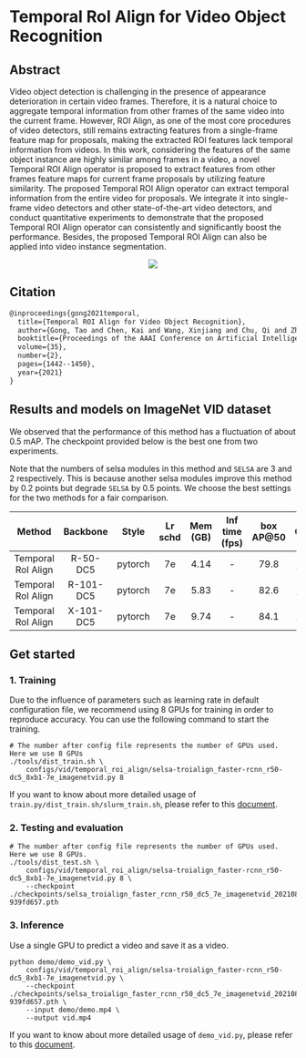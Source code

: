 # Temporal RoI Align for Video Object Recognition

## Abstract

<!-- [ABSTRACT] -->

Video object detection is challenging in the presence of appearance deterioration in certain video frames. Therefore, it is a natural choice to aggregate temporal information from other frames of the same video into the current frame. However, ROI Align, as one of the most core procedures of video detectors, still remains extracting features from a single-frame feature map for proposals, making the extracted ROI features lack temporal information from videos. In this work, considering the features of the same object instance are highly similar among frames in a video, a novel Temporal ROI Align operator is proposed to extract features from other frames feature maps for current frame proposals by utilizing feature similarity. The proposed Temporal ROI Align operator can extract temporal information from the entire video for proposals. We integrate it into single-frame video detectors and other state-of-the-art video detectors, and conduct quantitative experiments to demonstrate that the proposed Temporal ROI Align operator can consistently and significantly boost the performance. Besides, the proposed Temporal ROI Align can also be applied into video instance segmentation.

<!-- [IMAGE] -->

<div align="center">
  <img src="https://user-images.githubusercontent.com/34888372/142986136-0eebcb9c-0534-4b54-9da9-3f7ea207bd7c.png"/>
</div>

## Citation

<!-- [ALGORITHM] -->

```latex
@inproceedings{gong2021temporal,
  title={Temporal ROI Align for Video Object Recognition},
  author={Gong, Tao and Chen, Kai and Wang, Xinjiang and Chu, Qi and Zhu, Feng and Lin, Dahua and Yu, Nenghai and Feng, Huamin},
  booktitle={Proceedings of the AAAI Conference on Artificial Intelligence},
  volume={35},
  number={2},
  pages={1442--1450},
  year={2021}
}
```

## Results and models on ImageNet VID dataset

We observed that the performance of this method has a fluctuation of about 0.5 mAP. The checkpoint provided below is the best one from two experiments.

Note that the numbers of selsa modules in this method and `SELSA` are 3 and 2 respectively. This is because another selsa modules improve this method by 0.2 points but degrade `SELSA` by 0.5 points. We choose the best settings for the two methods for a fair comparison.

|       Method       | Backbone  |  Style  | Lr schd | Mem (GB) | Inf time (fps) | box AP@50 |                                Config                                 |                                                                                                                                                                                                          Download                                                                                                                                                                                                          |
| :----------------: | :-------: | :-----: | :-----: | :------: | :------------: | :-------: | :-------------------------------------------------------------------: | :------------------------------------------------------------------------------------------------------------------------------------------------------------------------------------------------------------------------------------------------------------------------------------------------------------------------------------------------------------------------------------------------------------------------: |
| Temporal RoI Align | R-50-DC5  | pytorch |   7e    |   4.14   |       -        |   79.8    | [config](selsa-troialign_faster-rcnn_r50-dc5_8xb1-7e_imagenetvid.py)  |   [model](https://download.openmmlab.sensetime.com/mmtracking/vid/temporal_roi_align/selsa_troialign_faster_rcnn_r50_dc5_7e_imagenetvid/selsa_troialign_faster_rcnn_r50_dc5_7e_imagenetvid_20210820_162714-939fd657.pth) \| [log](https://download.openmmlab.sensetime.com/mmtracking/vid/temporal_roi_align/selsa_troialign_faster_rcnn_r50_dc5_7e_imagenetvid/selsa_troialign_faster_rcnn_r50_dc5_7e_imagenetvid_20210820_162714.log.json)   |
| Temporal RoI Align | R-101-DC5 | pytorch |   7e    |   5.83   |       -        |   82.6    | [config](selsa-troialign_faster-rcnn_r101-dc5_8xb1-7e_imagenetvid.py) | [model](https://download.openmmlab.sensetime.com/mmtracking/vid/temporal_roi_align/selsa_troialign_faster_rcnn_r101_dc5_7e_imagenetvid/selsa_troialign_faster_rcnn_r101_dc5_7e_imagenetvid_20210822_111621-22cb96b9.pth) \| [log](https://download.openmmlab.sensetime.com/mmtracking/vid/temporal_roi_align/selsa_troialign_faster_rcnn_r101_dc5_7e_imagenetvid/selsa_troialign_faster_rcnn_r101_dc5_7e_imagenetvid_20210822_111621.log.json) |
| Temporal RoI Align | X-101-DC5 | pytorch |   7e    |   9.74   |       -        |   84.1    | [config](selsa-troialign_faster-rcnn_x101-dc5_8xb1-7e_imagenetvid.py) | [model](https://download.openmmlab.sensetime.com/mmtracking/vid/temporal_roi_align/selsa_troialign_faster_rcnn_x101_dc5_7e_imagenetvid/selsa_troialign_faster_rcnn_x101_dc5_7e_imagenetvid_20210822_164036-4471ac42.pth) \| [log](https://download.openmmlab.sensetime.com/mmtracking/vid/temporal_roi_align/selsa_troialign_faster_rcnn_x101_dc5_7e_imagenetvid/selsa_troialign_faster_rcnn_x101_dc5_7e_imagenetvid_20210822_164036.log.json) |

## Get started

### 1. Training

Due to the influence of parameters such as learning rate in default configuration file,
we recommend using 8 GPUs for training in order to reproduce accuracy. You can use the following command to start the training.

```shell script
# The number after config file represents the number of GPUs used. Here we use 8 GPUs
./tools/dist_train.sh \
    configs/vid/temporal_roi_align/selsa-troialign_faster-rcnn_r50-dc5_8xb1-7e_imagenetvid.py 8
```

If you want to know about more detailed usage of `train.py/dist_train.sh/slurm_train.sh`,
please refer to this [document](../../../docs/en/user_guides/4_train_test.md).

### 2. Testing and evaluation

```shell script
# The number after config file represents the number of GPUs used. Here we use 8 GPUs.
./tools/dist_test.sh \
    configs/vid/temporal_roi_align/selsa-troialign_faster-rcnn_r50-dc5_8xb1-7e_imagenetvid.py 8 \
    --checkpoint ./checkpoints/selsa_troialign_faster_rcnn_r50_dc5_7e_imagenetvid_20210820_162714-939fd657.pth
```

### 3. Inference

Use a single GPU to predict a video and save it as a video.

```shell script
python demo/demo_vid.py \
    configs/vid/temporal_roi_align/selsa-troialign_faster-rcnn_r50-dc5_8xb1-7e_imagenetvid.py \
    --checkpoint ./checkpoints/selsa_troialign_faster_rcnn_r50_dc5_7e_imagenetvid_20210820_162714-939fd657.pth \
    --input demo/demo.mp4 \
    --output vid.mp4
```

If you want to know about more detailed usage of `demo_vid.py`, please refer to this [document](../../../docs/en/user_guides/3_inference.md).
